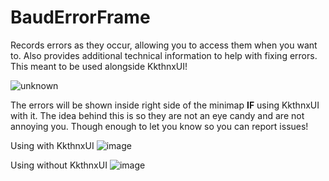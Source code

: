 # BaudErrorFrame
Records errors as they occur, allowing you to access them when you want to. Also provides additional technical information to help with fixing errors. This meant to be used alongside KkthnxUI!

![unknown](https://user-images.githubusercontent.com/40672673/99480671-8dd56280-2926-11eb-9b62-9ea71189063a.png)

The errors will be shown inside right side of the minimap **IF** using KkthnxUI with it. The idea behind this is so they are not an eye candy and are not annoying you. Though enough to let you know so you can report issues!

Using with KkthnxUI
![image](https://user-images.githubusercontent.com/40672673/99481052-4a2f2880-2927-11eb-8539-674f384f2dce.png)

Using without KkthnxUI
![image](https://user-images.githubusercontent.com/40672673/99481396-0983df00-2928-11eb-8bfa-ba76f0c20240.png)
